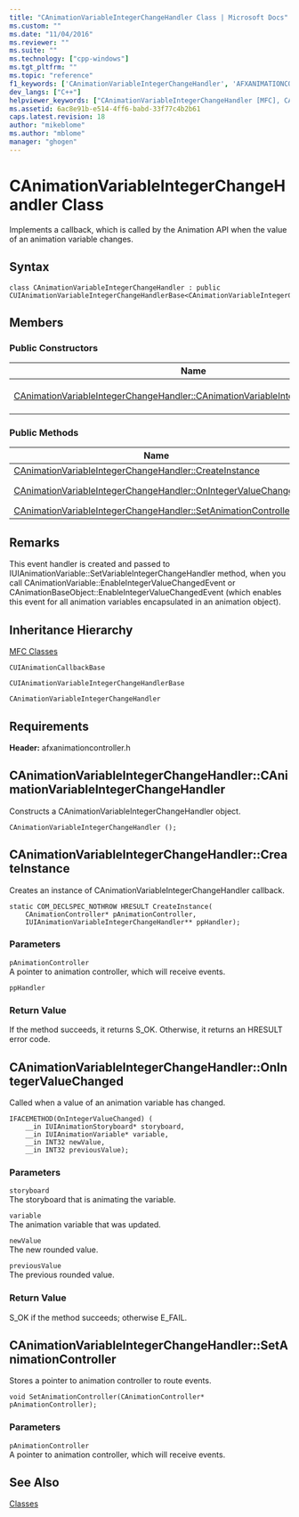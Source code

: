 ```yaml
---
title: "CAnimationVariableIntegerChangeHandler Class | Microsoft Docs"
ms.custom: ""
ms.date: "11/04/2016"
ms.reviewer: ""
ms.suite: ""
ms.technology: ["cpp-windows"]
ms.tgt_pltfrm: ""
ms.topic: "reference"
f1_keywords: ['CAnimationVariableIntegerChangeHandler', 'AFXANIMATIONCONTROLLER/CAnimationVariableIntegerChangeHandler', 'AFXANIMATIONCONTROLLER/CAnimationVariableIntegerChangeHandler::CAnimationVariableIntegerChangeHandler', 'AFXANIMATIONCONTROLLER/CAnimationVariableIntegerChangeHandler::CreateInstance', 'AFXANIMATIONCONTROLLER/CAnimationVariableIntegerChangeHandler::OnIntegerValueChanged', 'AFXANIMATIONCONTROLLER/CAnimationVariableIntegerChangeHandler::SetAnimationController']
dev_langs: ["C++"]
helpviewer_keywords: ["CAnimationVariableIntegerChangeHandler [MFC], CAnimationVariableIntegerChangeHandler", "CAnimationVariableIntegerChangeHandler [MFC], CreateInstance", "CAnimationVariableIntegerChangeHandler [MFC], OnIntegerValueChanged", "CAnimationVariableIntegerChangeHandler [MFC], SetAnimationController"]
ms.assetid: 6ac8e91b-e514-4ff6-babd-33f77c4b2b61
caps.latest.revision: 18
author: "mikeblome"
ms.author: "mblome"
manager: "ghogen"
---
```

# CAnimationVariableIntegerChangeHandler Class
Implements a callback, which is called by the Animation API when the value of an animation variable changes.  
  
## Syntax  
  
```  
class CAnimationVariableIntegerChangeHandler : public CUIAnimationVariableIntegerChangeHandlerBase<CAnimationVariableIntegerChangeHandler>;  
```  
  
## Members  
  
### Public Constructors  
  
|Name|Description|  
|----------|-----------------|  
|[CAnimationVariableIntegerChangeHandler::CAnimationVariableIntegerChangeHandler](#canimationvariableintegerchangehandler)|Constructs a `CAnimationVariableIntegerChangeHandler` object.|  
  
### Public Methods  
  
|Name|Description|  
|----------|-----------------|  
|[CAnimationVariableIntegerChangeHandler::CreateInstance](#createinstance)|Creates an instance of `CAnimationVariableIntegerChangeHandler` callback.|  
|[CAnimationVariableIntegerChangeHandler::OnIntegerValueChanged](#onintegervaluechanged)|Called when a value of an animation variable has changed. (Overrides `CUIAnimationVariableIntegerChangeHandlerBase::OnIntegerValueChanged`.)|  
|[CAnimationVariableIntegerChangeHandler::SetAnimationController](#setanimationcontroller)|Stores a pointer to animation controller to route events.|  
  
## Remarks  
 This event handler is created and passed to IUIAnimationVariable::SetVariableIntegerChangeHandler method, when you call CAnimationVariable::EnableIntegerValueChangedEvent or CAnimationBaseObject::EnableIntegerValueChangedEvent (which enables this event for all animation variables encapsulated in an animation object).  
  
## Inheritance Hierarchy  
 [MFC Classes](../../mfc/reference/mfc-classes.md)  
  
 `CUIAnimationCallbackBase`  
  
 `CUIAnimationVariableIntegerChangeHandlerBase`  
  
 `CAnimationVariableIntegerChangeHandler`  
  
## Requirements  
 **Header:** afxanimationcontroller.h  
  
##  <a name="canimationvariableintegerchangehandler"></a>  CAnimationVariableIntegerChangeHandler::CAnimationVariableIntegerChangeHandler  
 Constructs a CAnimationVariableIntegerChangeHandler object.  
  
```  
CAnimationVariableIntegerChangeHandler ();
```  
  
##  <a name="createinstance"></a>  CAnimationVariableIntegerChangeHandler::CreateInstance  
 Creates an instance of CAnimationVariableIntegerChangeHandler callback.  
  
```  
static COM_DECLSPEC_NOTHROW HRESULT CreateInstance(
    CAnimationController* pAnimationController,  
    IUIAnimationVariableIntegerChangeHandler** ppHandler);
```  
  
### Parameters  
 `pAnimationController`  
 A pointer to animation controller, which will receive events.  
  
 `ppHandler`  
  
### Return Value  
 If the method succeeds, it returns S_OK. Otherwise, it returns an HRESULT error code.  
  
##  <a name="onintegervaluechanged"></a>  CAnimationVariableIntegerChangeHandler::OnIntegerValueChanged  
 Called when a value of an animation variable has changed.  
  
```  
IFACEMETHOD(OnIntegerValueChanged) (
    __in IUIAnimationStoryboard* storyboard,
    __in IUIAnimationVariable* variable,
    __in INT32 newValue,
    __in INT32 previousValue);
```  
  
### Parameters  
 `storyboard`  
 The storyboard that is animating the variable.  
  
 `variable`  
 The animation variable that was updated.  
  
 `newValue`  
 The new rounded value.  
  
 `previousValue`  
 The previous rounded value.  
  
### Return Value  
 S_OK if the method succeeds; otherwise E_FAIL.  
  
##  <a name="setanimationcontroller"></a>  CAnimationVariableIntegerChangeHandler::SetAnimationController  
 Stores a pointer to animation controller to route events.  
  
```  
void SetAnimationController(CAnimationController* pAnimationController);
```  
  
### Parameters  
 `pAnimationController`  
 A pointer to animation controller, which will receive events.  
  
## See Also  
 [Classes](../../mfc/reference/mfc-classes.md)
